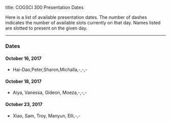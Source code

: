 title: COGSCI 300 Presentation Dates

Here is a list of available presentation dates.  The number of dashes indicates the number of available slots currently on that day.  Names listed are slotted to present on the given day.

 * * *

### Dates
 
#### October 16, 2017

 * Hai-Dao,Peter,Sharon,Michalla,-,-,-

#### October 18, 2017

 * Aiya, Vanessa, Gideon, Moeza,-,-,-

#### October 23, 2017

 * Xiao, Sam, Troy, Manyun, Elli,-,-
